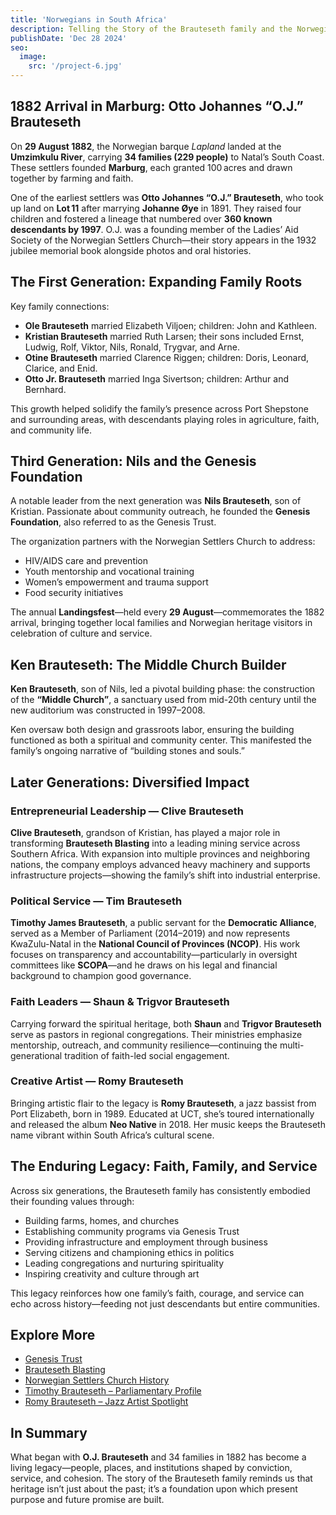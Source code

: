 ```yaml
---
title: 'Norwegians in South Africa'
description: Telling the Story of the Brauteseth family and the Norwegian role in shaping the history of South Africa
publishDate: 'Dec 28 2024'
seo:
  image:
    src: '/project-6.jpg'
---
```


## 1882 Arrival in Marburg: Otto Johannes “O.J.” Brauteseth

On **29 August 1882**, the Norwegian barque *Lapland* landed at the **Umzimkulu River**, carrying **34 families (229 people)** to Natal’s South Coast. These settlers founded **Marburg**, each granted 100 acres and drawn together by farming and faith.

One of the earliest settlers was **Otto Johannes “O.J.” Brauteseth**, who took up land on **Lot 11** after marrying **Johanne Øye** in 1891. They raised four children and fostered a lineage that numbered over **360 known descendants by 1997**. O.J. was a founding member of the Ladies’ Aid Society of the Norwegian Settlers Church—their story appears in the 1932 jubilee memorial book alongside photos and oral histories.

## The First Generation: Expanding Family Roots

Key family connections:

- **Ole Brauteseth** married Elizabeth Viljoen; children: John and Kathleen.
- **Kristian Brauteseth** married Ruth Larsen; their sons included Ernst, Ludwig, Rolf, Viktor, Nils, Ronald, Trygvar, and Arne.
- **Otine Brauteseth** married Clarence Riggen; children: Doris, Leonard, Clarice, and Enid.
- **Otto Jr. Brauteseth** married Inga Sivertson; children: Arthur and Bernhard.

This growth helped solidify the family’s presence across Port Shepstone and surrounding areas, with descendants playing roles in agriculture, faith, and community life.

## Third Generation: Nils and the Genesis Foundation

A notable leader from the next generation was **Nils Brauteseth**, son of Kristian. Passionate about community outreach, he founded the **Genesis Foundation**, also referred to as the Genesis Trust.

The organization partners with the Norwegian Settlers Church to address:
- HIV/AIDS care and prevention
- Youth mentorship and vocational training
- Women’s empowerment and trauma support
- Food security initiatives

The annual **Landingsfest**—held every **29 August**—commemorates the 1882 arrival, bringing together local families and Norwegian heritage visitors in celebration of culture and service.

## Ken Brauteseth: The Middle Church Builder

**Ken Brauteseth**, son of Nils, led a pivotal building phase: the construction of the **“Middle Church”**, a sanctuary used from mid-20th century until the new auditorium was constructed in 1997–2008.

Ken oversaw both design and grassroots labor, ensuring the building functioned as both a spiritual and community center. This manifested the family’s ongoing narrative of “building stones and souls.”

## Later Generations: Diversified Impact

### Entrepreneurial Leadership — Clive Brauteseth

**Clive Brauteseth**, grandson of Kristian, has played a major role in transforming **Brauteseth Blasting** into a leading mining service across Southern Africa. With expansion into multiple provinces and neighboring nations, the company employs advanced heavy machinery and supports infrastructure projects—showing the family’s shift into industrial enterprise.

### Political Service — Tim Brauteseth

**Timothy James Brauteseth**, a public servant for the **Democratic Alliance**, served as a Member of Parliament (2014–2019) and now represents KwaZulu-Natal in the **National Council of Provinces (NCOP)**. His work focuses on transparency and accountability—particularly in oversight committees like **SCOPA**—and he draws on his legal and financial background to champion good governance.

### Faith Leaders — Shaun & Trigvor Brauteseth

Carrying forward the spiritual heritage, both **Shaun** and **Trigvor Brauteseth** serve as pastors in regional congregations. Their ministries emphasize mentorship, outreach, and community resilience—continuing the multi-generational tradition of faith-led social engagement.

### Creative Artist — Romy Brauteseth

Bringing artistic flair to the legacy is **Romy Brauteseth**, a jazz bassist from Port Elizabeth, born in 1989. Educated at UCT, she’s toured internationally and released the album **Neo Native** in 2018. Her music keeps the Brauteseth name vibrant within South Africa’s cultural scene.

## The Enduring Legacy: Faith, Family, and Service

Across six generations, the Brauteseth family has consistently embodied their founding values through:

- Building farms, homes, and churches
- Establishing community programs via Genesis Trust
- Providing infrastructure and employment through business
- Serving citizens and championing ethics in politics
- Leading congregations and nurturing spirituality
- Inspiring creativity and culture through art

This legacy reinforces how one family’s faith, courage, and service can echo across history—feeding not just descendants but entire communities.

## Explore More

- [Genesis Trust](https://www.genfound.org/)
- [Brauteseth Blasting](https://brautesethblasting.com/)
- [Norwegian Settlers Church History](https://www.nsc.za.org/)
- [Timothy Brauteseth – Parliamentary Profile](https://www.pa.org.za/person/timothy-james-brauteseth/)
- [Romy Brauteseth – Jazz Artist Spotlight](https://en.wikipedia.org/wiki/Romy_Brauteseth)

## In Summary

What began with **O.J. Brauteseth** and 34 families in 1882 has become a living legacy—people, places, and institutions shaped by conviction, service, and cohesion. The story of the Brauteseth family reminds us that heritage isn’t just about the past; it’s a foundation upon which present purpose and future promise are built.

